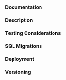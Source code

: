 <!--
	Niche Back-End PR Template
	Don't Forget:
	- Add your PR to any relevant github boards
	- Tag your PR with the BACK_END label
-->

<!-- CC relevant team members -->

### Documentation

<!-- Link(s) to documentation relevant to the work, such as issues, wiki, tech debt cards, etc. -->

### Description

<!-- A plain-English overview of the work involved in this PR. -->

### Testing Considerations

<!-- Any specific testing considerations for this PR: dependencies, sample UUIDs, test data etc.-->

### SQL Migrations

<!-- List any required SQL migrations with links to specific migration scripts.-->

### Deployment 

<!-- Any deployment considerations for this PR, including new service flags, dependencies, necessary order of operations etc. -->


### Versioning
<!-- Indicate whether this is a Major, Minor, or Patch bump and explain why. -->

